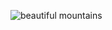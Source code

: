 ![beautiful mountains](https://cdn.britannica.com/67/19367-050-885866B4/Valley-Taurus-Mountains-Turkey.jpg)
